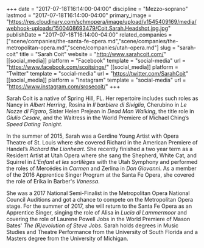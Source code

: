 +++
date = "2017-07-18T16:14:00-04:00"
discipline = "Mezzo-soprano"
lastmod = "2017-07-18T16:14:00-04:00"
primary_image = "https://res.cloudinary.com/schmopera/image/upload/v1545409169/media/webhook-uploads/1500408693479/Coit.Sarah.Headshot.jpg.jpg"
publishDate = "2017-07-18T16:14:00-04:00"
related_companies = ["scene/companies/the-santa-fe-opera.md","scene/companies/the-metropolitan-opera.md","scene/companies/utah-opera.md"]
slug = "sarah-coit"
title = "Sarah Coit"
website = "http://www.sarahcoit.com/"
[[social_media]]
platform = "Facebook"
template = "social-media"
url = "https://www.facebook.com/scoitsings/"
[[social_media]]
platform = "Twitter"
template = "social-media"
url = "https://twitter.com/SarahCoit"
[[social_media]]
platform = "Instagram"
template = "social-media"
url = "https://www.instagram.com/srosecoit/"
+++

Sarah Coit is a native of Spring Hill, FL. Her repertoire includes such roles as Nancy in *Albert Herring*, Rosina in *Il barbiere di Siviglia*, Cherubino in *Le Nozze di Figaro*, Sister Helen Prejean in *Dead Man Walking*, the title role in *Giulio Cesare*, and the Waitress in the World Premiere of Michael Ching’s *Speed Dating Tonight*. 

In the summer of 2015, Sarah was a Gerdine Young Artist with Opera Theatre of St. Louis where she covered Richard in the American Premiere of Handel’s *Richard the Lionheart*. She recently finished a two year term as a Resident Artist at Utah Opera where she sang the Shepherd, White Cat, and Squirrel in *L’Enfant et les sortilèges* with the Utah Symphony and performed the roles of Mercédès in *Carmen* and Zerlina in *Don Giovanni*. As a member of the 2016 Apprentice Singer Program at the Santa Fe Opera, she covered the role of Erika in Barber's *Vanessa*. 

She was a 2017 National Semi-Finalist in the Metropolitan Opera National Council Auditions and got a chance to compete on the Metropolitan Opera stage. For the summer of 2017, she will return to the Santa Fe Opera as an Apprentice Singer, singing the role of Alisa in *Lucia di Lammermoor* and covering the role of Laurene Powell Jobs in the World Premiere of Mason Bates' *The (R)evolution of Steve Jobs*. Sarah holds degrees in Music Studies and Theatre Performance from the University of South Florida and a Masters degree from the University of Michigan.
